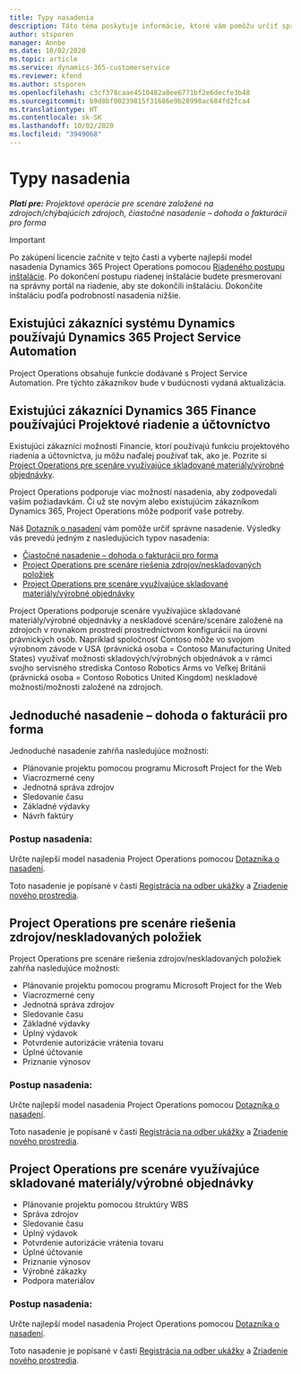 ```yaml
---
title: Typy nasadenia
description: Táto téma poskytuje informácie, ktoré vám pomôžu určiť správny typ nasadenia Project operations pre vašu spoločnosť.
author: stsporen
manager: Annbe
ms.date: 10/02/2020
ms.topic: article
ms.service: dynamics-365-customerservice
ms.reviewer: kfend
ms.author: stsporen
ms.openlocfilehash: c3cf378caae4510482a8ee6771bf2e6decfe3b48
ms.sourcegitcommit: b9d8bf00239815f31686e9b28998ac684fd2fca4
ms.translationtype: HT
ms.contentlocale: sk-SK
ms.lasthandoff: 10/02/2020
ms.locfileid: "3949068"
---
```

# <a name="deployment-types"></a>Typy nasadenia

_**Platí pre:** Projektové operácie pre scenáre založené na zdrojoch/chýbajúcich zdrojoch, čiastočné nasadenie – dohoda o fakturácii pro forma_

> [!IMPORTANT]
> Po zakúpení licencie začnite v tejto časti a vyberte najlepší model nasadenia Dynamics 365 Project Operations pomocou [Riadeného postupu inštalácie](https://aka.ms/provisionprojectoperations).
> Po dokončení postupu riadenej inštalácie budete presmerovaní na správny portál na riadenie, aby ste dokončili inštaláciu. Dokončite inštaláciu podľa podrobností nasadenia nižšie.


## <a name="existing-customers-of-dynamics-using-dynamics-365-project-service-automation"></a>Existujúci zákazníci systému Dynamics používajú Dynamics 365 Project Service Automation
Project Operations obsahuje funkcie dodávané s Project Service Automation. Pre týchto zákazníkov bude v budúcnosti vydaná aktualizácia.

## <a name="existing-customers-of-dynamics-365-finance-using-project-management-and-accounting"></a>Existujúci zákazníci Dynamics 365 Finance používajúci Projektové riadenie a účtovníctvo 

Existujúci zákazníci možnosti Financie, ktorí používajú funkciu projektového riadenia a účtovníctva, ju môžu naďalej používať tak, ako je. Pozrite si [Project Operations pre scenáre využívajúce skladované materiály/výrobné objednávky](#pma).

Project Operations podporuje viac možností nasadenia, aby zodpovedali vašim požiadavkám. Či už ste novým alebo existujúcim zákazníkom Dynamics 365, Project Operations môže podporiť vaše potreby.

Náš [Dotazník o nasadení](https://aka.ms/provisionprojectoperations) vám pomôže určiť správne nasadenie. Výsledky vás prevedú jedným z nasledujúcich typov nasadenia:

- [Čiastočné nasadenie – dohoda o fakturácii pro forma](#lite)
- [Project Operations pre scenáre riešenia zdrojov/neskladovaných položiek](#integrated)
- [Project Operations pre scenáre využívajúce skladované materiály/výrobné objednávky](#pma)

Project Operations podporuje scenáre využívajúce skladované materiály/výrobné objednávky a neskladové scenáre/scenáre založené na zdrojoch v rovnakom prostredí prostredníctvom konfigurácií na úrovni právnických osôb. Napríklad spoločnosť Contoso môže vo svojom výrobnom závode v USA (právnická osoba = Contoso Manufacturing United States) využívať možnosti skladových/výrobných objednávok a v rámci svojho servisného strediska Contoso Robotics Arms vo Veľkej Británii (právnická osoba = Contoso Robotics United Kingdom) neskladové možnosti/možnosti založené na zdrojoch.

## <a name="a-namelitelite-deployment---deal-to-proforma-invoicing"></a><a name="lite"><a/>Jednoduché nasadenie – dohoda o fakturácii pro forma
Jednoduché nasadenie zahŕňa nasledujúce možnosti:

- Plánovanie projektu pomocou programu Microsoft Project for the Web
- Viacrozmerné ceny
- Jednotná správa zdrojov
- Sledovanie času
- Základné výdavky
- Návrh faktúry

### <a name="deployment-steps"></a>Postup nasadenia:
Určte najlepší model nasadenia Project Operations pomocou [Dotazníka o nasadení](https://aka.ms/provisionprojectoperations).

Toto nasadenie je popísané v časti [Registrácia na odber ukážky](lite-preview-subscription-sign-up.md) a [Zriadenie nového prostredia](lite-deployment.md). 


## <a name="a-nameintegratedproject-operations-for-resourcenon-stocked-scenarios"></a><a name="integrated"><a/>Project Operations pre scenáre riešenia zdrojov/neskladovaných položiek
Project Operations pre scenáre riešenia zdrojov/neskladovaných položiek zahŕňa nasledujúce možnosti:
  
- Plánovanie projektu pomocou programu Microsoft Project for the Web
- Viacrozmerné ceny
- Jednotná správa zdrojov
- Sledovanie času
- Základné výdavky
- Úplný výdavok
- Potvrdenie autorizácie vrátenia tovaru
- Úplné účtovanie
- Priznanie výnosov

### <a name="deployment-steps"></a>Postup nasadenia:
Určte najlepší model nasadenia Project Operations pomocou [Dotazníka o nasadení](https://aka.ms/provisionprojectoperations).

Toto nasadenie je popísané v časti [Registrácia na odber ukážky](resource-sign-up-preview-subscription.md) a [Zriadenie nového prostredia](resource-provision-new-environment.md). 


## <a name="project-operations-for-stockedproduction-order-scenarios"></a><a name="pma"></a>Project Operations pre scenáre využívajúce skladované materiály/výrobné objednávky

- Plánovanie projektu pomocou štruktúry WBS
- Správa zdrojov
- Sledovanie času
- Úplný výdavok
- Potvrdenie autorizácie vrátenia tovaru
- Úplné účtovanie
- Priznanie výnosov
- Výrobné zákazky
- Podpora materiálov

### <a name="deployment-steps"></a>Postup nasadenia:
Určte najlepší model nasadenia Project Operations pomocou [Dotazníka o nasadení](https://aka.ms/provisionprojectoperations).

Toto nasadenie je popísané v časti [Registrácia na odber ukážky](https://docs.microsoft.com/dynamics365/fin-ops-core/dev-itpro/dev-tools/sign-up-preview-subscription?toc=/dynamics365/finance/toc.json) a [Zriadenie nového prostredia](https://docs.microsoft.com/dynamics365/fin-ops-core/dev-itpro/deployment/deploy-demo-environment?toc=/dynamics365/finance/toc.json). 



